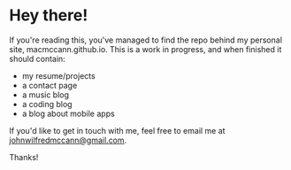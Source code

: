 # Hey there!

If you're reading this, you've managed to find the repo behind my personal site, macmccann.github.io. This is a work in progress,
and when finished it should contain:

 - my resume/projects
 - a contact page
 - a music blog
 - a coding blog
 - a blog about mobile apps

If you'd like to get in touch with me, feel free to email me at johnwilfredmccann@gmail.com.

Thanks!
